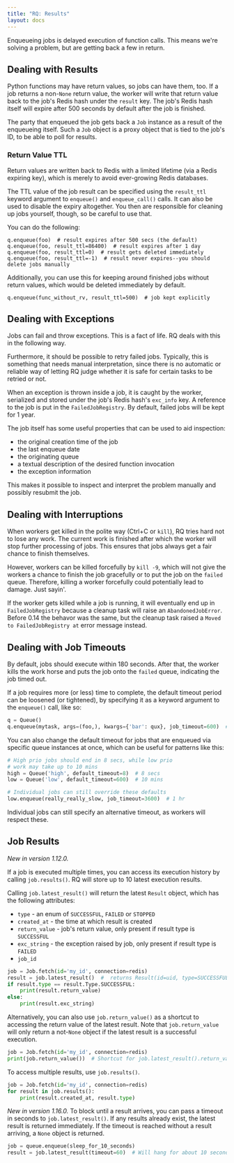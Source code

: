 ```yaml
---
title: "RQ: Results"
layout: docs
---
```


Enqueueing jobs is delayed execution of function calls.  This means we're
solving a problem, but are getting back a few in return.


## Dealing with Results

Python functions may have return values, so jobs can have them, too.  If a job
returns a non-`None` return value, the worker will write that return value back
to the job's Redis hash under the `result` key. The job's Redis hash itself
will expire after 500 seconds by default after the job is finished.

The party that enqueued the job gets back a `Job` instance as a result of the
enqueueing itself. Such a `Job` object is a proxy object that is tied to the
job's ID, to be able to poll for results.


### Return Value TTL
Return values are written back to Redis with a limited lifetime (via a Redis
expiring key), which is merely to avoid ever-growing Redis databases.

The TTL value of the job result can be specified using the
`result_ttl` keyword argument to `enqueue()` and `enqueue_call()` calls.  It
can also be used to disable the expiry altogether.  You then are responsible
for cleaning up jobs yourself, though, so be careful to use that.

You can do the following:

    q.enqueue(foo)  # result expires after 500 secs (the default)
    q.enqueue(foo, result_ttl=86400)  # result expires after 1 day
    q.enqueue(foo, result_ttl=0)  # result gets deleted immediately
    q.enqueue(foo, result_ttl=-1)  # result never expires--you should delete jobs manually

Additionally, you can use this for keeping around finished jobs without return
values, which would be deleted immediately by default.

    q.enqueue(func_without_rv, result_ttl=500)  # job kept explicitly


## Dealing with Exceptions

Jobs can fail and throw exceptions. This is a fact of life. RQ deals with
this in the following way.

Furthermore, it should be possible to retry failed
jobs. Typically, this is something that needs manual interpretation, since
there is no automatic or reliable way of letting RQ judge whether it is safe
for certain tasks to be retried or not.

When an exception is thrown inside a job, it is caught by the worker,
serialized and stored under the job's Redis hash's `exc_info` key. A reference
to the job is put in the `FailedJobRegistry`. By default, failed jobs will be
kept for 1 year.

The job itself has some useful properties that can be used to aid inspection:

* the original creation time of the job
* the last enqueue date
* the originating queue
* a textual description of the desired function invocation
* the exception information

This makes it possible to inspect and interpret the problem manually and
possibly resubmit the job.


## Dealing with Interruptions

When workers get killed in the polite way (Ctrl+C or `kill`), RQ tries hard not
to lose any work.  The current work is finished after which the worker will
stop further processing of jobs.  This ensures that jobs always get a fair
chance to finish themselves.

However, workers can be killed forcefully by `kill -9`, which will not give the
workers a chance to finish the job gracefully or to put the job on the `failed`
queue.  Therefore, killing a worker forcefully could potentially lead to
damage. Just sayin'.

If the worker gets killed while a job is running, it will eventually end up in
`FailedJobRegistry` because a cleanup task will raise an `AbandonedJobError`.
Before 0.14 the behavor was the same, but the cleanup task raised a
`Moved to FailedJobRegistry at` error message instead.

## Dealing with Job Timeouts

By default, jobs should execute within 180 seconds.  After that, the worker
kills the work horse and puts the job onto the `failed` queue, indicating the
job timed out.

If a job requires more (or less) time to complete, the default timeout period
can be loosened (or tightened), by specifying it as a keyword argument to the
`enqueue()` call, like so:

```python
q = Queue()
q.enqueue(mytask, args=(foo,), kwargs={'bar': qux}, job_timeout=600)  # 10 mins
```

You can also change the default timeout for jobs that are enqueued via specific
queue instances at once, which can be useful for patterns like this:

```python
# High prio jobs should end in 8 secs, while low prio
# work may take up to 10 mins
high = Queue('high', default_timeout=8)  # 8 secs
low = Queue('low', default_timeout=600)  # 10 mins

# Individual jobs can still override these defaults
low.enqueue(really_really_slow, job_timeout=3600)  # 1 hr
```

Individual jobs can still specify an alternative timeout, as workers will
respect these.


## Job Results
_New in version 1.12.0._

If a job is executed multiple times, you can access its execution history by calling
`job.results()`. RQ will store up to 10 latest execution results.

Calling `job.latest_result()` will return the latest `Result` object, which has the
following attributes:
* `type` - an enum of `SUCCESSFUL`, `FAILED` or `STOPPED`
* `created_at` - the time at which result is created
* `return_value` - job's return value, only present if result type is `SUCCESSFUL`
* `exc_string` - the exception raised by job, only present if result type is `FAILED`
* `job_id`

```python
job = Job.fetch(id='my_id', connection=redis)
result = job.latest_result()  #  returns Result(id=uid, type=SUCCESSFUL)
if result.type == result.Type.SUCCESSFUL: 
    print(result.return_value) 
else: 
    print(result.exc_string)
```

Alternatively, you can also use `job.return_value()` as a shortcut to accessing
the return value of the latest result. Note that `job.return_value` will only
return a not-`None` object if the latest result is a successful execution.

```python
job = Job.fetch(id='my_id', connection=redis)
print(job.return_value())  # Shortcut for job.latest_result().return_value
```

To access multiple results, use `job.results()`.

```python
job = Job.fetch(id='my_id', connection=redis)
for result in job.results(): 
    print(result.created_at, result.type)
```

_New in version 1.16.0._
To block until a result arrives, you can pass a timeout in seconds to `job.latest_result()`. If any results already exist, the latest result is returned immediately. If the timeout is reached without a result arriving, a `None` object is returned.

```python
job = queue.enqueue(sleep_for_10_seconds)
result = job.latest_result(timeout=60)  # Will hang for about 10 seconds.
```
